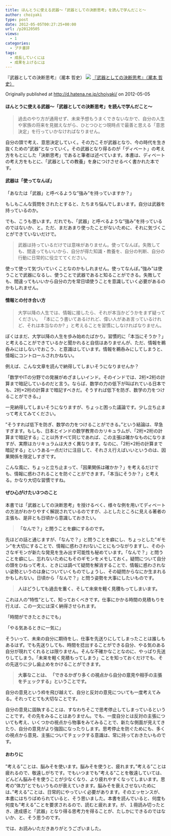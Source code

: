 ```yaml
---
title: ほんとうに使える武器〜「武器としての決断思考」を読んで学んだこと〜
author: choiyaki
type: post
date: 2012-05-05T00:27:25+00:00
url: /p20120505
views:
  - 1
categories:
  - プチ書評
tags: 
  - 成長していくには
  - 成果を上げるには
---
```

『武器としての決断思考』（瀧本 哲史）
![](https://images-na.ssl-images-amazon.com/images/I/31XX6D9qsgL._SX297_BO1204203200_.jpg)
[ 『武器としての決断思考』（瀧本 哲史）](https://www.amazon.co.jp/exec/obidos/asin/4061385011/choiyaki81-22/)

Originally published at http://d.hatena.ne.jp/choiyaki/ on 2012-05-05

#### ほんとうに使える武器〜「武器としての決断思考」を読んで学んだこと〜

> 過去のやり方が通用せず、未来予想もうまくできないなかで、自分の人生や家族の将来を見据えながら、ひとつひとつ現時点で最善と思える「意思決定」を行っていかなければなりません。

自分の頭で考え、意思決定していく。その力こそが武器となり、今の時代を生き抜くための”武器”となっていく。その武器となり得るのが「ディベート」の考え方をもとにした「決断思考」であると筆者は述べています。本書は、ディベートの考え方をもとに、「武器としての教養」を身につけさせるべく書かれた本です。

#### 武器は「使ってなんぼ」

「あなたは「武器」と呼べるような”強み”を持っていますか？」

もしもこんな質問をされたとすると、たちまち悩んでしまいます。自分は武器を持っているのか。

でも、こうも思います。だれでも、「武器」と呼べるような”強み”を持っているのではないか、と。ただ、まだあまり使ったことがないために、それに気づくことができていないだけで。

> 武器は持っているだけでは意味がありません。使ってなんぼ。失敗しても、間違ってもいいから、自分が得た知識・教養を、自分の判断、自分の行動に日常的に役立ててください。

使って使って気づいていくことなのかもしれません。使ってなんぼ。”強み”は使うことで武器になるし、使うことで武器であると知ることができる。失敗しても、間違ってもいいから自分の力を常日頃使うことを意識していく必要があるのかもしれません。

#### 情報との付き合い方

> 大学以降の人生では、情報に接したら、それが本当かどうかをまず疑ってください。 「本にこう書いてあるけれど、偉い人がああ言っているけれど、それは本当なのか? 」と考えることを習慣にしなければなりません。

ぼくはまだ、大学以降の人生を歩み始めたばかり。習慣的に「本当にそうか？」と考えることができているかと聞かれると自信はありませんが、ただ、情報を鵜呑みにはしないでおこう、と意識はしています。情報を鵜呑みにしてしまうと、情報にコントロールされかねない。

例えば、こんな文章を読んで納得してしまいそうになりませんか？

「数学やITの分野での発展がめざましいインド。そのインドでは、2桁×2桁の計算まで暗記しているのだと言う。ならば、数学の力の低下が叫ばれている日本でも、2桁×2桁の計算まで暗記すべきだ。そうすれば低下を防ぎ、数学の力をつけることができる。」

一見納得してしまいそうになりますが、ちょっと困った議論です。少し立ち止まって考えてみてください。

”そうすれば低下を防ぎ、数学の力をつけることができる。”という結論は、早急すぎます。もしも、日本とインドの数学教育のカリキュラムが、「2桁×2桁の計算まで暗記する」こと以外すべて同じであれば、この主張は確かなものになりますが、実際はカリキュラムは大きく異なります。なのに、「2桁×2桁の計算まで暗記する」というある一点だけに注目して、それさえ行えばいいというのは、因果関係を限定しすぎです。

こんな風に、ちょっと立ち止まって、「因果関係は確かか？」を考えるだけでも、情報に惑わされることを防ぐことができます。「本当にそうか？」と考える。かなり大切な習慣ですね。

#### ぜひ心がけたい3つのこと

本書では「武器としての決断思考」を授けるべく、様々な例を用いてディベートの方法がわかりやすく解説されているのですが、ふとしたところに見える著者の主張も、是非とも日頃から意識しておきたい。

> **「なんで？」と問うことを癖にするのです。**

先ほどの話と通じますが、「なんで？」と問うことを癖にし、ちょっとした”ギモン”を大切にすることで、情報に惑わされtないことにもつながりますし、その小さなギモンが新たな発見を生み出す可能性も秘めています。「なんで？」と問うことを癖にし、忘れないためにもそのギモンをメモしておく。疑問について自分の頭をひねって考え、ときには調べて疑問を解消することで、情報に惑わされない姿勢というのは身についていくものでしょうし、その疑問からなにか生まれるかもしれない。日頃から「なんで？」と問う姿勢を大事にしたいものです。

> **人はどうしても過去を重く、そして未来を軽く見積もってしまいます。**

これは人の”特性”として、知っておくべきです。仕事にかかる時間の見積もりを行えば、この一文には深く納得させられます。

「時間ができたときにでも」

「やる気あるときに一気に」

そういって、未来の自分に期待をし、仕事を先送りにしてしまったことは誰しもあるはず。でも先送りしても、時間を捻出することができる自分、やる気のある自分が現れてくれるとは限りません。そんな不確かなことなのに、やっぱり先送りしてしまう。「未来を軽く見積もってしまう」ことを知っておくだけでも、その先送りに少し歯止めをかけることができます。

> **大事なことは、 「できるかぎり多くの視点から自分の意見や相手の主張をチェックする」ということです。**

自分の意見という枠を飛び越えて、自分と反対の意見についても一度考えてみる。それってとても大切なことです。

自分の意見に固執することは、すなわちそこで思考停止してしまっているということです。その先をみることはありません。でも、一度自分とは反対の主張についても考え、いくつかの視点から物事をみてみることで、新たな側面が見えてきたり、自分の意見がより強固になったりします。思考停止を防ぐためにも、多くの視点から意見、主張についてチェックする意識は、常に持っておきたいものです。

#### おわりに

”考える”ことは、脳みそを使います。脳みそを使うと、疲れます。”考える”ことは疲れるので、敬遠しがちです。でもいつまでも”考える”ことを敬遠していては、どんどん脳みそを使うことが少なくなり、より疲れやすくなってしまいます。思考の”体力”とでもいうものが衰えていきます。脳みそを衰えさせないためには、”考える”ことは、日常的にやっていく必要があります。そのエッセンスが、本書にはちりばめられていると、そう思いました。本書を読んでいると、何度も何度も”考える”ことを要求されるので、読むと疲れます。が、１冊読み切ったとき、達成感と「武器」となり得る思考力を得ることが、たしかにできるのではないか、と、そう思うのです。

では、お読みいただきありがとうございました。